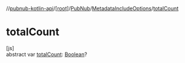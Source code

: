 //[pubnub-kotlin-api](../../../../index.md)/[[root]](../../index.md)/[PubNub](../index.md)/[MetadataIncludeOptions](index.md)/[totalCount](total-count.md)

# totalCount

[js]\
abstract var [totalCount](total-count.md): [Boolean](https://kotlinlang.org/api/latest/jvm/stdlib/kotlin-stdlib/kotlin/-boolean/index.html)?
